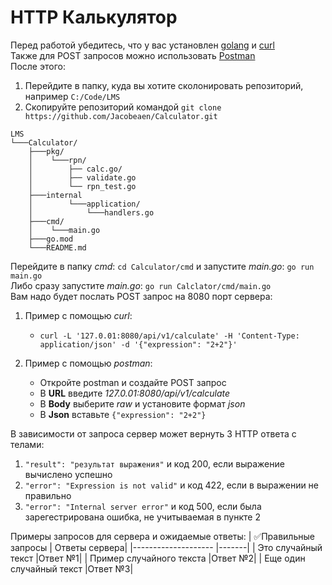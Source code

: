 # HTTP Калькулятор
Перед работой убедитесь, что у вас установлен [golang](https://go.dev/dl/) и [curl](https://curl.se/download.html)  
Также для POST запросов можно использовать [Postman](https://www.postman.com/downloads/)  
После этого:
 1. Перейдите в папку, куда вы хотите сколонировать репозиторий, например `C:/Code/LMS`
 2. Скопируйте репозиторий командой `git clone https://github.com/Jacobeaen/Calculator.git`
```
LMS
└───Calculator/
    ├───pkg/
    │    └───rpn/
    │        ├── calc.go/          
    │        ├── validate.go       
    │        └── rpn_test.go
    ├───internal
    │        └───application/
    │            └───handlers.go
    ├───cmd/
    │    └───main.go
    ├───go.mod
    └───README.md
```
Перейдите в папку _сmd_: `cd Calculator/cmd` и запустите _main.go_: `go run main.go`  
Либо сразу запустите _main.go_: `go run Calclator/cmd/main.go`  
Вам надо будет послать POST запрос на 8080 порт сервера:
1. Пример с помощью _curl_:

   - `curl -L '127.0.01:8080/api/v1/calculate' -H 'Content-Type: application/json' -d '{"expression": "2+2"}'`
2. Пример с помощью _postman_:

    - Откройте postman и создайте POST запрос
    - В **URL** введите _127.0.01:8080/api/v1/calculate_
    - В **Body** выберите _raw_ и установите формат _json_
    - В **Json** вставьте `{"expression": "2+2"}`

В зависимости от запроса сервер может вернуть 3 HTTP ответа с телами:
1. `"result": "результат выражения"` и код 200, если выражение вычислено успешно
2. `"error": "Expression is not valid"` и код 422, если в выражении не правильно
3. `"error": "Internal server error"` и код 500, если была зарегестрирована ошибка, не учитываемая в пункте 2

Примеры запросов для сервера и ожидаемые ответы:
| ✅Правильные запросы | Ответы сервера|
|--------------------  |-------|
| Это случайный текст |Ответ №1|
| Пример случайного текста |Ответ №2|
| Еще один случайный текст |Ответ №3|